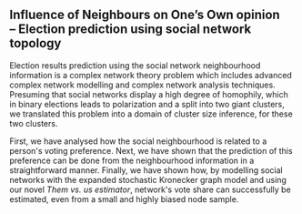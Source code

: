 ## Influence of Neighbours on One’s Own opinion <br> – Election prediction using social network topology
Election results prediction using the social network neighbourhood information is a complex network theory problem which includes advanced complex network modelling and complex network analysis techniques. Presuming that social networks display a high degree of homophily, which in binary elections leads to polarization and a split into two giant clusters, we translated this problem into a domain of cluster size inference, for these two clusters.

First, we have analysed how the social neighbourhood is related to a person's voting preference. Next, we have shown that the prediction of this preference can be done from the neighbourhood information in a straightforward manner. Finally, we have shown how, by modelling social networks with the expanded stochastic Kronecker graph model and using our novel _Them vs. us estimator_, network's vote share can successfully be estimated, even from a small and highly biased node sample. 
